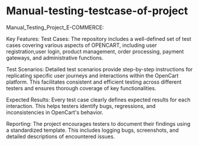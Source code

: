 # Manual-testing-testcase-of-project
Manual_Testing_Project_E-COMMERCE:

Key Features:
Test Cases: The repository includes a well-defined set of test cases covering various aspects of OPENCART, including user registration,user login, product management, order processing, payment gateways, and administrative functions.

Test Scenarios: Detailed test scenarios provide step-by-step instructions for replicating specific user journeys and interactions within the OpenCart platform. This facilitates consistent and efficient testing across different testers and ensures thorough coverage of key functionalities.

Expected Results: Every test case clearly defines expected results for each interaction. This helps testers identify bugs, regressions, and inconsistencies in OpenCart's behavior.

Reporting: The project encourages testers to document their findings using a standardized template. This includes logging bugs, screenshots, and detailed descriptions of encountered issues.

